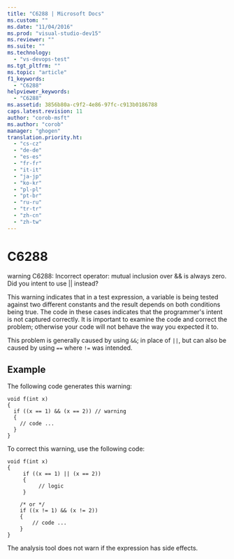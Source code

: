 ```yaml
---
title: "C6288 | Microsoft Docs"
ms.custom: ""
ms.date: "11/04/2016"
ms.prod: "visual-studio-dev15"
ms.reviewer: ""
ms.suite: ""
ms.technology: 
  - "vs-devops-test"
ms.tgt_pltfrm: ""
ms.topic: "article"
f1_keywords: 
  - "C6288"
helpviewer_keywords: 
  - "C6288"
ms.assetid: 3856b80a-c9f2-4e86-97fc-c913b0186788
caps.latest.revision: 11
author: "corob-msft"
ms.author: "corob"
manager: "ghogen"
translation.priority.ht: 
  - "cs-cz"
  - "de-de"
  - "es-es"
  - "fr-fr"
  - "it-it"
  - "ja-jp"
  - "ko-kr"
  - "pl-pl"
  - "pt-br"
  - "ru-ru"
  - "tr-tr"
  - "zh-cn"
  - "zh-tw"
---
```

# C6288
warning C6288: Incorrect operator: mutual inclusion over && is always zero. Did you intent to use &#124;&#124; instead?  
  
 This warning indicates that in a test expression, a variable is being tested against two different constants and the result depends on both conditions being true. The code in these cases indicates that the programmer's intent is not captured correctly. It is important to examine the code and correct the problem; otherwise your code will not behave the way you expected it to.  
  
 This problem is generally caused by using `&&`; in place of `||`, but can also be caused by using `==` where `!=` was intended.  
  
## Example  
 The following code generates this warning:  
  
```  
void f(int x)  
{  
  if ((x == 1) && (x == 2)) // warning  
  {  
    // code ...  
  }  
}  
```  
  
 To correct this warning, use the following code:  
  
```  
void f(int x)  
{  
     if ((x == 1) || (x == 2))   
     {  
          // logic  
     }  
  
    /* or */  
    if ((x != 1) && (x != 2))  
    {  
        // code ...  
    }  
}  
```  
  
 The analysis tool does not warn if the expression has side effects.